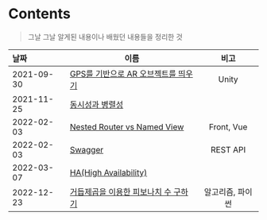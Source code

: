 # Contents

> 그날 그날 알게된 내용이나 배웠던 내용들을 정리한 것

| 날짜       | 이름                                                   |       비고       |
| :--------- | ------------------------------------------------------ | :--------------: |
| 2021-09-30 | [GPS를 기반으로 AR 오브젝트를 띄우기](./20210930.md)   |      Unity       |
| 2021-11-25 | [동시성과 병렬성](./20211125.pdf)                      |                  |
| 2022-02-03 | [Nested Router vs Named View](./20220203.pdf)          |    Front, Vue    |
| 2022-02-03 | [Swagger](./20220203_2.pdf)                            |     REST API     |
| 2022-03-07 | [HA(High Availability)](./20220307.pdf)                |                  |
| 2022-12-23 | [거듭제곱을 이용한 피보나치 수 구하기](./20221223.pdf) | 알고리즘, 파이썬 |

 


